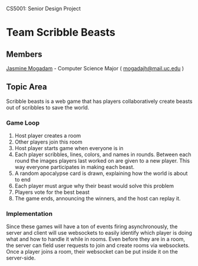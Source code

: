 CS5001: Senior Design Project 
# Team Scribble Beasts
## Members
[Jasmine Mogadam](https://github.com/Jasmine-Mogadam/CS5001-Scribble-Beasts/blob/main/jasmine-mogadam-bio.md) - Computer Science Major ( mogadajh@mail.uc.edu )
## Topic Area
Scribble beasts is a web game that has players collaboratively create beasts out of scribbles to save the world.
### Game Loop
1. Host player creates a room
2. Other players join this room
3. Host player starts game when everyone is in
4. Each player scribbles, lines, colors, and names in rounds. Between each round the images players last worked on are given to a new player. This way everyone participates in making each beast.
5. A random apocalypse card is drawn, explaining how the world is about to end
6. Each player must argue why their beast would solve this problem
7. Players vote for the best beast
8. The game ends, announcing the winners, and the host can replay it.
### Implementation
Since these games will have a ton of events firing asynchronously, the server and client will use websockets to easily identify which player is doing what and how to handle it while in rooms. Even before they are in a room, the server can field user requests to join and create rooms via websockets. Once a player joins a room, their websocket can be put inside it on the server-side.
